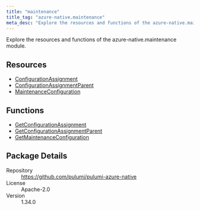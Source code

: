 ```yaml
---
title: "maintenance"
title_tag: "azure-native.maintenance"
meta_desc: "Explore the resources and functions of the azure-native.maintenance module."
---
```


<!-- WARNING: this file was generated by Pulumi Docs Generator. -->
<!-- Do not edit by hand unless you're certain you know what you are doing! -->

Explore the resources and functions of the azure-native.maintenance module.

<h2 id="resources">Resources</h2>
<ul class="api">
    <li><a href="configurationassignment" title="ConfigurationAssignment"><span class="symbol resource"></span>ConfigurationAssignment</a></li>
    <li><a href="configurationassignmentparent" title="ConfigurationAssignmentParent"><span class="symbol resource"></span>ConfigurationAssignmentParent</a></li>
    <li><a href="maintenanceconfiguration" title="MaintenanceConfiguration"><span class="symbol resource"></span>MaintenanceConfiguration</a></li>
</ul>

<h2 id="functions">Functions</h2>
<ul class="api">
    <li><a href="getconfigurationassignment" title="GetConfigurationAssignment"><span class="symbol function"></span>GetConfigurationAssignment</a></li>
    <li><a href="getconfigurationassignmentparent" title="GetConfigurationAssignmentParent"><span class="symbol function"></span>GetConfigurationAssignmentParent</a></li>
    <li><a href="getmaintenanceconfiguration" title="GetMaintenanceConfiguration"><span class="symbol function"></span>GetMaintenanceConfiguration</a></li>
</ul>

<h2 id="package-details">Package Details</h2>
<dl class="package-details">
	<dt>Repository</dt>
	<dd><a href="https://github.com/pulumi/pulumi-azure-native">https://github.com/pulumi/pulumi-azure-native</a></dd>
	<dt>License</dt>
	<dd>Apache-2.0</dd>
	<dt>Version</dt>
	<dd>1.34.0</dd>
</dl>

